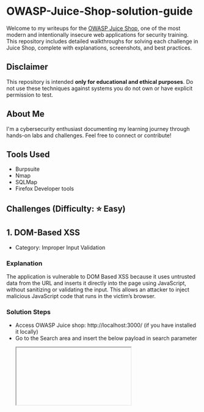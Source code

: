# OWASP-Juice-Shop-solution-guide
Welcome to my writeups for the [OWASP Juice Shop](https://owasp.org/www-project-juice-shop/), one of the most modern and intentionally insecure web applications for security training.
This repository includes detailed walkthroughs for solving each challenge in Juice Shop, complete with explanations, screenshots, and best practices.

## Disclaimer
This repository is intended **only for educational and ethical purposes**. Do not use these techniques against systems you do not own or have explicit permission to test.

## About Me
I'm a cybersecurity enthusiast documenting my learning journey through hands-on labs and challenges. Feel free to connect or contribute!

## Tools Used
- Burpsuite
- Nmap
- SQLMap
- Firefox Developer tools

## Challenges (Difficulty: ⭐ Easy)

## 1. DOM-Based XSS
- Category: Improper Input Validation

### Explanation
The application is vulnerable to DOM Based XSS because it uses untrusted data from the URL and inserts it directly into the page using JavaScript, without sanitizing or validating the input.
This allows an attacker to inject malicious JavaScript code that runs in the victim’s browser.

###  Solution Steps
- Access OWASP Juice shop: http://localhost:3000/ (if you have installed it locally)
- Go to the Search area and insert the below payload in search parameter
  <pre><iframe src="javascript:alert(`xss`)"></pre>
- After Inserting this payload as we press Enter our challenge gets completed and a alert box comes on screen with xss written on it.
  
### POC

<img width="980" height="394" alt="DOM-based XSS" src="https://github.com/user-attachments/assets/211bc256-fd5f-4fcf-baaf-93b2d1f76b0b" />

### Remediations
- Avoid using these when inserting untrusted input into the DOM:
`innerHTML, outerHTML, document.write, eval, setTimeout()` / `setInterval()` with strings, `Element.setAttribute()` with dynamic values like `src`, `href`, etc
Use safer alternatives: Use textContent or innerText to insert plain text safely
- Validate the input: Only allow expected input (like letters, numbers, etc.). Block special characters if not needed.
- Encode data before inserting it: Convert <, >, ', " to safe characters so they don’t run as code.
- Use a Content Security Policy (CSP)

## 2. Missing Encoding
- Category: Improper Input Validation

### Goal
Retrieve and view the photo of Bjoern's cat in "melee combat-mode" on the Photo Wall page.

### What is the vulnerability?
The app fails to properly encode special characters in image file names (like # or emoji). As a result:
The browser misinterprets part of the filename.
The image fails to load.
This is an example of "Missing Encoding" — where user input (like filenames or URLs) is not correctly encoded before use.

### Solution Steps
- Go to the Photo Wall page.
- You’ll notice that one image is broken (it doesn’t load).
- Open DevTools (F12) → Go to the Network or Elements tab.
- Inspect the image tag (src="assets/public/images/uploads/ᓚᘏᗢ-#zatschi-#whoneedsfourlegs-1572600969477.jpg") of the broken image.
- The file name contains special characters, like #
- URLs cannot contain raw # characters, as # is used to indicate a fragment identifier in URLs.
- Use a URL encoder tool (https://meyerweb.com/eric/tools/dencoder/) to encode special characters.
- '#' become %23
- Replace the image tag manually with the encoded version (src="assets/public/images/uploads/ᓚᘏᗢ-%23zatschi-%23whoneedsfourlegs-1572600969477.jpg")
- Press Enter or paste it into the browser.
- The cat photo now loads successfully.
  
### POC

<img width="810" height="212" alt="missing encoding 2" src="https://github.com/user-attachments/assets/8587ae7b-6183-445a-af52-cfdc47c81f13" />


<img width="802" height="172" alt="missing encoding3" src="https://github.com/user-attachments/assets/123e86fe-96a3-4c6c-b710-9cc03893bb18" />


<img width="955" height="82" alt="missing encoding solved" src="https://github.com/user-attachments/assets/aa840e1f-9808-4ca2-a3bc-d5f8040b2bfc" />

### Root Cause
- The image URL was not encoded properly, so the browser couldn’t interpret the file path.
- This is a classic case of improper input handling: not encoding special characters before using them in URLs or file paths.
  
### Remediations
- Always encode special characters (#, &, ?, emoji, etc.) in URLs 
- Use `encodeURIComponent()` in JavaScript.

## 3. Exposed Metrics
- Category: Sensitive Data Exposure

### Goal
Find the endpoint (URL) that exposes internal usage metrics to monitoring tools.

### Usage Metrics
- Metrics are data points about how the system is running and how it’s performing.
- Examples: CPU usage, number of users, page load times, error rates.
- These are usually collected by tools like Prometheus to monitor app health.
- They help developers, system admins, and cybersecurity teams monitor the health, performance, and behavior of the system.
  
### Prometheus
- Prometheus is an open-source monitoring system
- It collects metrics from apps via a URL endpoint (usually /metrics).
  
### Solution Steps
- Read the Hint: The hint tells you the monitoring system is Prometheus
- Check Prometheus Documentation: The docs show the default metrics endpoint is, /metrics
- Try That in Juice Shop: If your Juice Shop is running at
<pre>http://localhost:3000</pre>
- Then go to
<pre>http://localhost:3000/metrics</pre>
- That page will show internal app metrics — and boom! The challenge is solved.

### POCs

<img width="728" height="298" alt="exposed metrics" src="https://github.com/user-attachments/assets/aed97dc8-3ee8-4180-a449-483c8d1a2fc8" />

<img width="930" height="80" alt="exposed metrics--" src="https://github.com/user-attachments/assets/2166b558-ad88-4f6e-b591-ffc4ccc694ca" />

### Remediations
- Change default, easy-to-guess URL (/metrics) to a custom path (e.g., /hidden-stats-XY12)
- Add authentication: Require login, token, or API key to access /metrics
- Restrict access to /metrics: Only allow trusted IP addresses or internal users to see the endpoint
- Disable metrics in production: If metrics aren't needed in production, turn them off completely

## 4. Outdated Whitelist
- Category: Unvalidated Redirects (also called Open Redirects)

### Goal
Find a redirect link in the Juice Shop app that points to an old cryptocurrency address that’s no longer being promoted.

### Solution Steps:
- Open Developer Tools
- Find the Main JavaScript File from debugger tab (```main.js```,```main-es2018.js```)
- Use Pretty Print
      Minified files are hard to read — everything is on one long line.
      So, Click the {} icon at the bottom of the code window in the developer tools.
      This is called “Pretty Print”.
      It reformats the file so the code is nicely indented and readable.
      Alternatively, you can copy the code and paste it into an online JavaScript beautifier like: https://beautifier.io/
- Search the Beautified JavaScript: Use the search feature (usually Ctrl + F or Cmd + F) and look for keywords like, redirect, bitcoin, blockchain, address, wallet
- I found the url When I search blockchain, url: './redirect?to=https://blockchain.info/address/1AbKfgvw9psQ41NbLi8kufDQTezwG8DRZm'
- Test the Link in the Browser, http://localhost:3000/redirect?to=https://blockchain.info/address/IAbKfgvw9psQ41NbLi8kufDQTezwG8DRZm

### POC

<img width="1004" height="284" alt="Outdated-Whitelist" src="https://github.com/user-attachments/assets/26b05a4d-8847-4842-9781-4a268c9d5327" />

<img width="1004" height="348" alt="Outdated-Whitelist2" src="https://github.com/user-attachments/assets/9622742e-8896-42e7-8dae-dbcb743ee25f" />


### Remediations
- Use a Whitelist of Allowed URLs: Only allow redirects to trusted, pre-approved domains. Example: allow only your own domain or known internal links.
- Block All External Redirects: If not absolutely necessary, do not allow redirection to external URLs at all.
- Validate the to= Parameter Carefully: Ensure the to value is a safe, expected format, not just any URL the user provides.
- Do Not Rely on Client-Side Redirects Only: Check and enforce redirect validation on the server side, not just in JavaScript.
- Use Relative Paths Instead of Full URLs: Instead of allowing full URLs like https://example.com, only allow internal paths like /dashboard.

## 5. Repetitive Registration

- Category: Improper Input Validation
- Hint: DRY = Don’t Repeat Yourself

### Goal
Follow the DRY principle while registering a user.

### DRY Principle (Don’t Repeat Yourself)
- It is a principle of software development to avoid repetition of code or information. 
- Instead of repetition of code, Write it once and reuse it wherever needed.
- **Example in Code (Not DRY)**:
      <pre>print("Welcome, Alice!")
      print("Welcome, Bob!")
      print("Welcome, Charlie!")</pre>

- **DRY Version**:
      <pre>def welcome(name):
        print(f"Welcome, {name}!")
      welcome("Alice")
      welcome("Bob")
      welcome("Charlie")</pre>

### Solution Steps
- Go to the registration page in Juice Shop.
- Fill in all fields normally:
    Email: test2@test.com
    Password: test1234
    Repeat Password: test1234
    then change thw Password field to test1234test, keep the Repeat Password: test1234
    No client-side validation error is shown in Repeat Password field
    Security Question: Any
    Answer: Any
- Submit the registration form
- Th Challenge is solved

### POCs

<img width="266" height="341" alt="DRY " src="https://github.com/user-attachments/assets/7516a256-6ac0-469a-a69b-9768d095bc40" />

<img width="940" height="81" alt="DRY1" src="https://github.com/user-attachments/assets/455d35e9-32bc-4b7e-90b5-4bdea082fae4" />

### Remediations
- Follow DRY Principle: Avoid the use of duplication of code
- Add Proper Server-Side Validation: The server should check that the password confirmation matches the password
- Improve Client-Side Validation: Ensure the UI checks and reject submission when the passwords don’t match


 ## Connect with Me
 - LinkedIn: https://www.linkedin.com/in/bahjath-nisa-023730265
 - Medium Blog: https://www.medium.com/@nisabahjath

  
